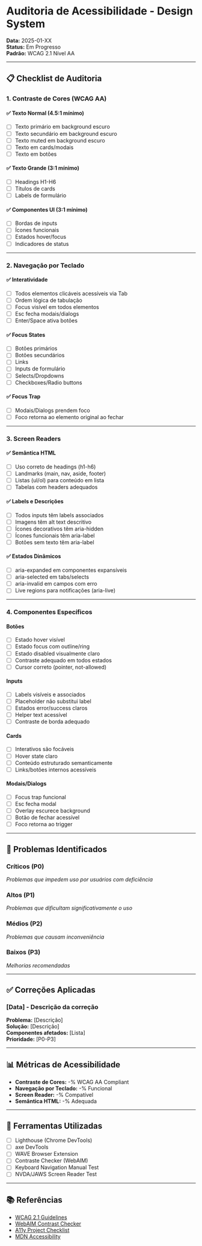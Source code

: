 # Auditoria de Acessibilidade - Design System

**Data:** 2025-01-XX  
**Status:** Em Progresso  
**Padrão:** WCAG 2.1 Nível AA

---

## 📋 Checklist de Auditoria

### 1. Contraste de Cores (WCAG AA)

#### ✅ Texto Normal (4.5:1 mínimo)
- [ ] Texto primário em background escuro
- [ ] Texto secundário em background escuro
- [ ] Texto muted em background escuro
- [ ] Texto em cards/modais
- [ ] Texto em botões

#### ✅ Texto Grande (3:1 mínimo)
- [ ] Headings H1-H6
- [ ] Títulos de cards
- [ ] Labels de formulário

#### ✅ Componentes UI (3:1 mínimo)
- [ ] Bordas de inputs
- [ ] Ícones funcionais
- [ ] Estados hover/focus
- [ ] Indicadores de status

---

### 2. Navegação por Teclado

#### ✅ Interatividade
- [ ] Todos elementos clicáveis acessíveis via Tab
- [ ] Ordem lógica de tabulação
- [ ] Focus visível em todos elementos
- [ ] Esc fecha modais/dialogs
- [ ] Enter/Space ativa botões

#### ✅ Focus States
- [ ] Botões primários
- [ ] Botões secundários
- [ ] Links
- [ ] Inputs de formulário
- [ ] Selects/Dropdowns
- [ ] Checkboxes/Radio buttons

#### ✅ Focus Trap
- [ ] Modais/Dialogs prendem foco
- [ ] Foco retorna ao elemento original ao fechar

---

### 3. Screen Readers

#### ✅ Semântica HTML
- [ ] Uso correto de headings (h1-h6)
- [ ] Landmarks (main, nav, aside, footer)
- [ ] Listas (ul/ol) para conteúdo em lista
- [ ] Tabelas com headers adequados

#### ✅ Labels e Descrições
- [ ] Todos inputs têm labels associados
- [ ] Imagens têm alt text descritivo
- [ ] Ícones decorativos têm aria-hidden
- [ ] Ícones funcionais têm aria-label
- [ ] Botões sem texto têm aria-label

#### ✅ Estados Dinâmicos
- [ ] aria-expanded em componentes expansíveis
- [ ] aria-selected em tabs/selects
- [ ] aria-invalid em campos com erro
- [ ] Live regions para notificações (aria-live)

---

### 4. Componentes Específicos

#### Botões
- [ ] Estado hover visível
- [ ] Estado focus com outline/ring
- [ ] Estado disabled visualmente claro
- [ ] Contraste adequado em todos estados
- [ ] Cursor correto (pointer, not-allowed)

#### Inputs
- [ ] Labels visíveis e associados
- [ ] Placeholder não substitui label
- [ ] Estados error/success claros
- [ ] Helper text acessível
- [ ] Contraste de borda adequado

#### Cards
- [ ] Interativos são focáveis
- [ ] Hover state claro
- [ ] Conteúdo estruturado semanticamente
- [ ] Links/botões internos acessíveis

#### Modais/Dialogs
- [ ] Focus trap funcional
- [ ] Esc fecha modal
- [ ] Overlay escurece background
- [ ] Botão de fechar acessível
- [ ] Foco retorna ao trigger

---

## 🐛 Problemas Identificados

### Críticos (P0)
*Problemas que impedem uso por usuários com deficiência*

### Altos (P1)
*Problemas que dificultam significativamente o uso*

### Médios (P2)
*Problemas que causam inconveniência*

### Baixos (P3)
*Melhorias recomendadas*

---

## ✅ Correções Aplicadas

### [Data] - Descrição da correção
**Problema:** [Descrição]  
**Solução:** [Descrição]  
**Componentes afetados:** [Lista]  
**Prioridade:** [P0-P3]

---

## 📊 Métricas de Acessibilidade

- **Contraste de Cores:** -% WCAG AA Compliant
- **Navegação por Teclado:** -% Funcional
- **Screen Reader:** -% Compatível
- **Semântica HTML:** -% Adequada

---

## 🔧 Ferramentas Utilizadas

- [ ] Lighthouse (Chrome DevTools)
- [ ] axe DevTools
- [ ] WAVE Browser Extension
- [ ] Contraste Checker (WebAIM)
- [ ] Keyboard Navigation Manual Test
- [ ] NVDA/JAWS Screen Reader Test

---

## 📚 Referências

- [WCAG 2.1 Guidelines](https://www.w3.org/WAI/WCAG21/quickref/)
- [WebAIM Contrast Checker](https://webaim.org/resources/contrastchecker/)
- [A11y Project Checklist](https://www.a11yproject.com/checklist/)
- [MDN Accessibility](https://developer.mozilla.org/en-US/docs/Web/Accessibility)
